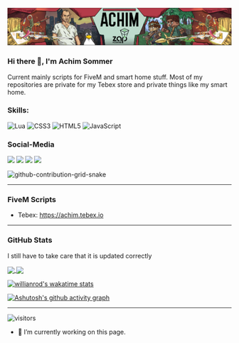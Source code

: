 ![FiveM Script Tutorial YouTuber](https://github.com/Achim-Sommer/Achim-Sommer/blob/main/githubprofil.png)

### Hi there 👋, I'm Achim Sommer

Current mainly scripts for FiveM and smart home stuff. Most of my repositories are private for my Tebex store and private things like my smart home. 

### Skills:

![Lua](https://img.shields.io/badge/lua-%232C2D72.svg?style=for-the-badge&logo=lua&logoColor=white)
![CSS3](https://img.shields.io/badge/css3-%231572B6.svg?style=for-the-badge&logo=css3&logoColor=white)
![HTML5](https://img.shields.io/badge/html5-%23E34F26.svg?style=for-the-badge&logo=html5&logoColor=white)
![JavaScript](https://img.shields.io/badge/javascript-%23323330.svg?style=for-the-badge&logo=javascript&logoColor=%23F7DF1E)

### Social-Media
<div> 
  <a href="https://www.youtube.com/channel/UCJRVHx9owERZiRu5hcI_JLA" target="_blank"><img src="https://img.shields.io/badge/YouTube-FF0000?style=for-the-badge&logo=youtube&logoColor=white" target="_blank"></a>
  <a href="https://www.instagram.com/achim.sommer/" target="_blank"><img src="https://img.shields.io/badge/-Instagram-%23E4405F?style=for-the-badge&logo=instagram&logoColor=white" target="_blank"></a>
 	<a href="https://www.twitch.tv/achim1337" target="_blank"><img src="https://img.shields.io/badge/Twitch-9146FF?style=for-the-badge&logo=twitch&logoColor=white" target="_blank"></a>
 <a href="https://discord.gg/mZWNwyvmP2" target="_blank"><img src="https://img.shields.io/badge/Discord-7289DA?style=for-the-badge&logo=discord&logoColor=white" target="_blank"></a> 

 
  ![github-contribution-grid-snake](https://user-images.githubusercontent.com/39227403/174198514-9fbf7789-f964-4f50-b147-cbd570889396.svg)
 
</div>

----------------------------------------------------------------

### FiveM Scripts

* Tebex: https://achim.tebex.io

----------------------------------------------------------------

### GitHub Stats
I still have to take care that it is updated correctly 

<a href="https://github.com/anuraghazra/github-readme-stats">
  <img align="center" src="https://github-readme-stats.vercel.app/api?username=Achim-Sommer&theme=tokyonight&hide_border=true&bg_color=0D1117"/>
</a>
<a href="https://github.com/anuraghazra/convoychat">
  <img align="center" src="https://github-readme-stats.vercel.app/api/top-langs/?username=Achim-Sommer&layout=compact&theme=tokyonight&hide_border=true&bg_color=0D1117"/>
</a>

[![willianrod's wakatime stats](https://github-readme-stats.vercel.app/api/wakatime?username=AchimSommer&theme=tokyonight&hide_border=true&bg_color=0D1117)](https://github.com/anuraghazra/github-readme-stats)

[![Ashutosh's github activity graph](https://activity-graph.herokuapp.com/graph?username=Achim-Sommer&theme=react-dark&hide_border=true&bg_color=0D1117)](https://github.com/ashutosh00710/github-readme-activity-graph)

----------------------------------------------------------------


![visitors](https://visitor-badge.glitch.me/badge?page_id=Achim-Sommer)

- 🔭 I’m currently working on this page. 
